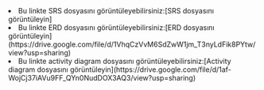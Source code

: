 <li> Bu linkte SRS dosyasını görüntüleyebilirsiniz:[SRS dosyasını görüntüleyin] </li>
<li> Bu linkte ERD dosyasını görüntüleyebilirsiniz:[ERD dosyasını görüntüleyin](https://drive.google.com/file/d/1VhqCzVvM6SdZwW1jm_T3nyLdFik8PYtw/view?usp=sharing)</li>
<li>Bu linkte activity diagram dosyasını görüntüleyebilirsiniz:[Activity diagram dosyasını görüntüleyin](https://drive.google.com/file/d/1af-WojCj37iAVu9FF_QYn0NudDOX3AQ3/view?usp=sharing)</li>
